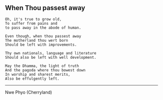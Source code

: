## When Thou passest away

	Oh, it's true to grow old,
	To suffer from pains and
	to pass away in the abode of human.

	Even though, when thou passest away
	The motherland thou wert born
	Should be left with improvements.

	Thy own nationals, language and literature
	Should also be left with well development.

	May the Dhamma, the light of truth
	And the pagoda where thou bowest down
	In worship and sharest merits,
	Also be effulgently left.

----
Nwe Phyo (Cherryland)
